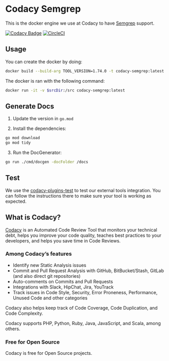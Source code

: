 # Codacy Semgrep

This is the docker engine we use at Codacy to have [Semgrep](https://github.com/returntocorp/semgrep) support.

[![Codacy Badge](https://app.codacy.com/project/badge/Grade/689e72eabdb24722a24b8bc08b979cfa)](https://app.codacy.com/gh/codacy/codacy-semgrep/dashboard?utm_source=gh&utm_medium=referral&utm_content=&utm_campaign=Badge_grade)
[![CircleCI](https://circleci.com/gh/codacy/codacy-semgrep.svg?style=svg)](https://circleci.com/gh/codacy/codacy-semgrep)

## Usage

You can create the docker by doing:

```bash
docker build --build-arg TOOL_VERSION=1.74.0 -t codacy-semgrep:latest .
```

The docker is ran with the following command:

```bash
docker run -it -v $srcDir:/src codacy-semgrep:latest
```

## Generate Docs

1.  Update the version in `go.mod`

2.  Install the dependencies:
```bash
go mod download
go mod tidy
```

3.  Run the DocGenerator:
```bash
go run ./cmd/docgen -docFolder /docs
```

## Test

We use the [codacy-plugins-test](https://github.com/codacy/codacy-plugins-test) to test our external tools integration.
You can follow the instructions there to make sure your tool is working as expected.

## What is Codacy?

[Codacy](https://www.codacy.com/) is an Automated Code Review Tool that monitors your technical debt, helps you improve your code quality, teaches best practices to your developers, and helps you save time in Code Reviews.

### Among Codacy’s features

-   Identify new Static Analysis issues
-   Commit and Pull Request Analysis with GitHub, BitBucket/Stash, GitLab (and also direct git repositories)
-   Auto-comments on Commits and Pull Requests
-   Integrations with Slack, HipChat, Jira, YouTrack
-   Track issues in Code Style, Security, Error Proneness, Performance, Unused Code and other categories

Codacy also helps keep track of Code Coverage, Code Duplication, and Code Complexity.

Codacy supports PHP, Python, Ruby, Java, JavaScript, and Scala, among others.

### Free for Open Source

Codacy is free for Open Source projects.
